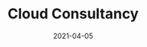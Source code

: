 ---
title: Cloud Consultancy
url: "/services/cloud-consultancy"
date: 2021-04-05
description: Cloud consultancy services with focus on migrations, design and DevOps.
headerTransparent: true
sections:
- template: hero
  options:
    paddingTop: false
    paddingBottom: false
    borderTop: false
    borderBottom: false
    theme: primary
    classes: "my-custom-class another-custom-class"
  alignHorizontal: left
  alignVertical: middle
  height: 600px
  headings:
    heading: Cloud Consultancy
    subHeading: "Reaping the benefits of the cloud doesn't have to be hard."
    text: ''
  background:
    backgroundImage: "/media/charles-forerunner-3fPXt37X6UQ-unsplash.jpg"
    opacity: 1
    monotone: false
  image:
    image: ''
    shadow: false
    border: false
  buttons:
  - button: 
    url: /contact-us
    text: Reach out
    external: false
- template: info
  options:
    paddingTop: true
    paddingBottom: true
    borderTop: false
    borderBottom: false
    theme: base
    classes: ""
  align: left
  heading: Cloud Journey
  description: The modern world is fast-paced. We can help you bring your team up to speed and be competitive again. Delivering business value faster than ever before by leveraging cloud technologies. We specialize in leading IaaS providers AWS and Azure, platform technologies like Kubernetes, Architecture, CICD pipelines with Azure Devops, Github Actions and software development in general.
  image: /media/cloud-native.png
  buttons:
  - button: 
    url: /contact-us
    text: Reach out for more information
---